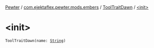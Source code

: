 [Pewter](../../index.md) / [com.ejektaflex.pewter.mods.embers](../index.md) / [ToolTraitDawn](index.md) / [&lt;init&gt;](./-init-.md)

# &lt;init&gt;

`ToolTraitDawn(name: `[`String`](https://kotlinlang.org/api/latest/jvm/stdlib/kotlin/-string/index.html)`)`